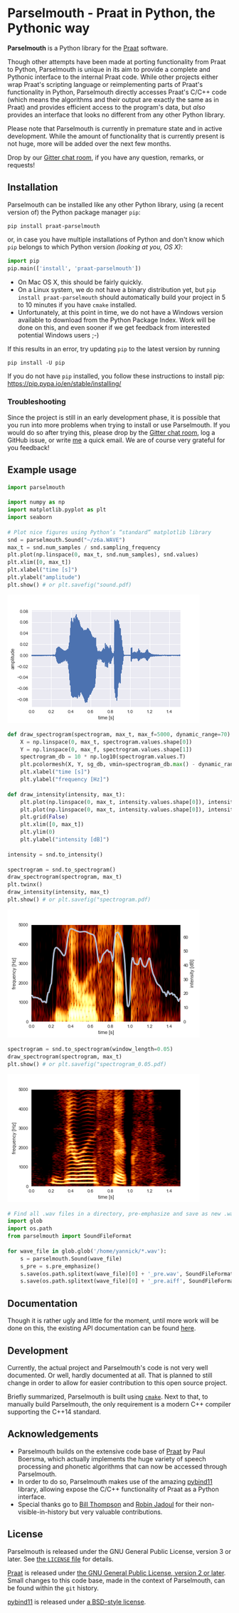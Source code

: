 # Parselmouth - Praat in Python, the Pythonic way
**Parselmouth** is a Python library for the [Praat](http://www.praat.org) software.

Though other attempts have been made at porting functionality from Praat to Python, Parselmouth is unique in its aim to provide a complete and Pythonic interface to the internal Praat code. While other projects either wrap Praat's scripting language or reimplementing parts of Praat's functionality in Python, Parselmouth directly accesses Praat's C/C++ code (which means the algorithms and their output are exactly the same as in Praat) and provides efficient access to the program's data, but *also* provides an interface that looks no different from any other Python library.

Please note that Parselmouth is currently in premature state and in active development. While the amount of functionality that is currently present is not huge, more will be added over the next few months.

Drop by our [Gitter chat room](https://gitter.im/PraatParselmouth/Lobby), if you have any question, remarks, or requests!



## Installation
Parselmouth can be installed like any other Python library, using (a recent version of) the Python package manager `pip`:
```
pip install praat-parselmouth
```
or, in case you have multiple installations of Python and don't know which `pip` belongs to which Python version *(looking at you, OS X)*:
```python
import pip
pip.main(['install', 'praat-parselmouth'])
```

- On Mac OS X, this should be fairly quickly.
- On a Linux system, we do not have a binary distribution yet, but `pip install praat-parselmouth` should automatically build your project in 5 to 10 minutes if you have `cmake` installed.
- Unfortunately, at this point in time, we do not have a Windows version available to download from the Python Package Index. Work will be done on this, and even sooner if we get feedback from interested potential Windows users ;-)


If this results in an error, try updating `pip` to the latest version by running
```
pip install -U pip
```
If you do not have `pip` installed, you follow these instructions to install pip: https://pip.pypa.io/en/stable/installing/

### Troubleshooting
Since the project is still in an early development phase, it is possible that you run into more problems when trying to install or use Parselmouth. If you would do so after trying this, please drop by the [Gitter chat room](https://gitter.im/PraatParselmouth/Lobby), log a GitHub issue, or write [me](mailto:Yannick.Jadoul@ai.vub.ac.be) a quick email. We are of course very grateful for you feedback!

## Example usage
```Python
import parselmouth

import numpy as np
import matplotlib.pyplot as plt
import seaborn

# Plot nice figures using Python’s “standard” matplotlib library
snd = parselmouth.Sound("~/z6a.WAVE")
max_t = snd.num_samples / snd.sampling_frequency
plt.plot(np.linspace(0, max_t, snd.num_samples), snd.values)
plt.xlim([0, max_t])
plt.xlabel("time [s]")
plt.ylabel("amplitude")
plt.show() # or plt.savefig("sound.pdf)
```
![example_sound.png](res/images/example_sound.png)
```Python
def draw_spectrogram(spectrogram, max_t, max_f=5000, dynamic_range=70):
    X = np.linspace(0, max_t, spectrogram.values.shape[0])
    Y = np.linspace(0, max_f, spectrogram.values.shape[1])
    spectrogram_db = 10 * np.log10(spectrogram.values.T)
    plt.pcolormesh(X, Y, sg_db, vmin=spectrogram_db.max() - dynamic_range, cmap='afmhot')
    plt.xlabel("time [s]")
    plt.ylabel("frequency [Hz]")

def draw_intensity(intensity, max_t):
    plt.plot(np.linspace(0, max_t, intensity.values.shape[0]), intensity.values, linewidth=3, color='w')
    plt.plot(np.linspace(0, max_t, intensity.values.shape[0]), intensity.values, linewidth=1)
    plt.grid(False)
    plt.xlim([0, max_t])
    plt.ylim(0)
    plt.ylabel("intensity [dB]")

intensity = snd.to_intensity()

spectrogram = snd.to_spectrogram()
draw_spectrogram(spectrogram, max_t)
plt.twinx()
draw_intensity(intensity, max_t)
plt.show() # or plt.savefig("spectrogram.pdf)
```
![example_spectrogram.png](res/images/example_spectrogram.png)
```Python
spectrogram = snd.to_spectrogram(window_length=0.05)
draw_spectrogram(spectrogram, max_t)
plt.show() # or plt.savefig("spectrogram_0.05.pdf)
```
![example_spectrogram_0.05.png](res/images/example_spectrogram_0.05.png)
```Python
# Find all .wav files in a directory, pre-emphasize and save as new .wav and .aiff file
import glob
import os.path
from parselmouth import SoundFileFormat

for wave_file in glob.glob('/home/yannick/*.wav'):
    s = parselmouth.Sound(wave_file)
    s_pre = s.pre_emphasize()
    s.save(os.path.splitext(wave_file)[0] + '_pre.wav', SoundFileFormat.WAV)
    s.save(os.path.splitext(wave_file)[0] + '_pre.aiff', SoundFileFormat.AIFF)
```

## Documentation
Though it is rather ugly and little for the moment, until more work will be done on this, the existing API documentation can be found [here](http://ai.vub.ac.be/~yajadoul/parselmouth.html).

## Development
Currently, the actual project and Parselmouth's code is not very well documented. Or well,  hardly documented at all. That is planned to still change in order to allow for easier contribution to this open source project.

Briefly summarized, Parselmouth is built using [`cmake`](https://cmake.org/). Next to that, to manually build Parselmouth, the only requirement is a modern C++ compiler supporting the C++14 standard.

## Acknowledgements
- Parselmouth builds on the extensive code base of [Praat](https://github.com/praat/praat) by Paul Boersma, which actually implements the huge variety of speech processing and phonetic algorithms that can now be accessed through Parselmouth.
- In order to do so, Parselmouth makes use of the amazing [pybind11](https://github.com/pybind/pybind11) library, allowing expose the C/C++ functionality of Praat as a Python interface.
- Special thanks go to [Bill Thompson](https://github.com/billdthompson) and [Robin Jadoul](https://github.com/RobinJadoul/) for their non-visible-in-history but very valuable contributions.

## License
Parselmouth is released under the GNU General Public License, version 3 or later. See [the `LICENSE` file](LICENSE) for details.

[Praat](https://github.com/praat/praat) is released under [the GNU General Public License, version 2 or later](praat/main/GNU_General_Public_License.txt). Small changes to this code base, made in the context of Parselmouth, can be found within the `git` history.

[pybind11](https://github.com/pybind/pybind11) is released under [a BSD-style license](pybind11/LICENSE).
